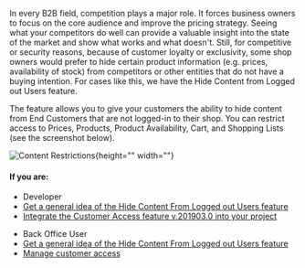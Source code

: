 In every B2B field, competition plays a major role. It forces business owners to focus on the core audience and improve the pricing strategy. Seeing what your competitors do well can provide a valuable insight into the state of the market and show what works and what doesn't. Still, for competitive or security reasons, because of customer loyalty or exclusivity, some shop owners would prefer to hide certain product information (e.g. prices, availability of stock) from competitors or other entities that do not have a buying intention. For cases like this, we have the Hide Content from Logged out Users feature.

The feature allows you to give your customers the ability to hide content from End Customers that are not logged-in to their shop. You can restrict access to Prices, Products, Product Availability, Cart, and Shopping Lists (see the screenshot below).

![Content Restrictions](https://spryker.s3.eu-central-1.amazonaws.com/docs/Features/Company+Account+Management/Hide+Content+from+Logged+out+Users/Hide+Content+from+Logged+out+Users/Content+restrictions.png){height="" width=""}

#### If you are:

<div class="mr-container">
    <div class="mr-list-container">
        <!-- col1 -->
        <div class="mr-col">
            <ul class="mr-list mr-list-green">
                <li class="mr-title">Developer</li>
                <li><a href="https://documentation.spryker.com/v4/docs/hide-content-from-logged-out-users-overview" class="mr-link">Get a general idea of the Hide Content From Logged out Users feature</a></li>
                <li><a href="https://documentation.spryker.com/v3/docs/customer-access-feature-integration-201903" class="mr-link">Integrate the Customer Access feature v.201903.0 into your project</a></li>
            </ul>
        </div>
<!-- col2 -->
        <div class="mr-col">
            <ul class="mr-list mr-list-blue">
                <li class="mr-title"> Back Office User</li>
                <li><a href="https://documentation.spryker.com/v4/docs/hide-content-from-logged-out-users-overview" class="mr-link">Get a general idea of the Hide Content From Logged out Users feature</a></li>
                <li><a href="https://documentation.spryker.com/v4/docs/managing-customer-access" class="mr-link">Manage customer access</a></li>
            </ul>
        </div>
        </div>
</div>